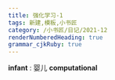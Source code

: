 ```yaml
---
title: 强化学习-1
tags: 新建,模板,小书匠
category: /小书匠/日记/2021-12
renderNumberedHeading: true
grammar_cjkRuby: true
---
```



**infant** : 婴儿
**computational**